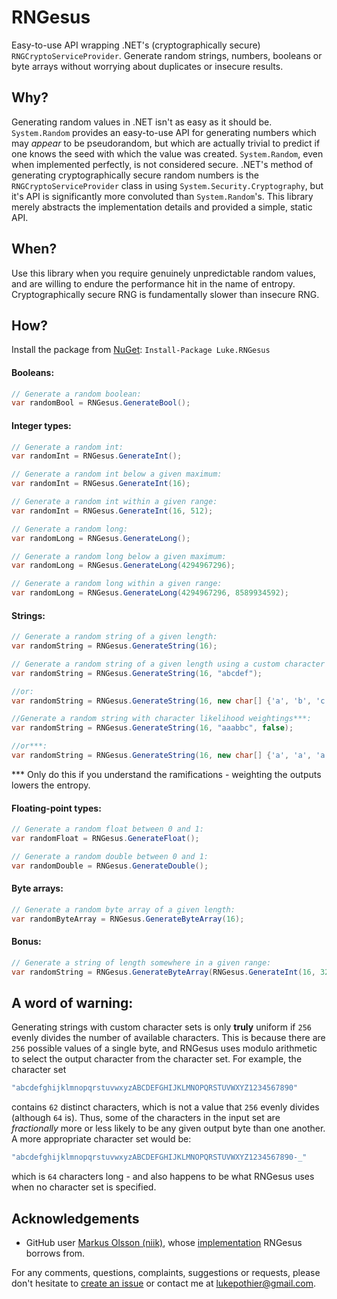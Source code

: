 # RNGesus

Easy-to-use API wrapping .NET's (cryptographically secure) `RNGCryptoServiceProvider`. Generate random strings, numbers, booleans or byte arrays without worrying about duplicates or insecure results.

## Why?

Generating random values in .NET isn't as easy as it should be. `System.Random` provides an easy-to-use API for generating numbers which may _appear_ to be pseudorandom, 
but which are actually trivial to predict if one knows the seed with which the value was created. `System.Random`, even when implemented perfectly, is not considered secure.
.NET's method of generating cryptographically secure random numbers is the `RNGCryptoServiceProvider` class in using `System.Security.Cryptography`, but it's API is 
significantly more convoluted than `System.Random`'s. This library merely abstracts the implementation details and provided a simple, static API.

## When?

Use this library when you require genuinely unpredictable random values, and are willing to endure the performance hit in the name of entropy. Cryptographically secure RNG is
fundamentally slower than insecure RNG.

## How?

Install the package from [NuGet](http://todo.com): `Install-Package Luke.RNGesus`

#### Booleans:

```csharp
// Generate a random boolean:
var randomBool = RNGesus.GenerateBool();
```

#### Integer types:

```csharp
// Generate a random int:
var randomInt = RNGesus.GenerateInt();

// Generate a random int below a given maximum:
var randomInt = RNGesus.GenerateInt(16);

// Generate a random int within a given range:
var randomInt = RNGesus.GenerateInt(16, 512);

// Generate a random long:
var randomLong = RNGesus.GenerateLong();

// Generate a random long below a given maximum:
var randomLong = RNGesus.GenerateLong(4294967296);

// Generate a random long within a given range:
var randomLong = RNGesus.GenerateLong(4294967296, 8589934592);
```

#### Strings:

```csharp
// Generate a random string of a given length:
var randomString = RNGesus.GenerateString(16);

// Generate a random string of a given length using a custom character set:
var randomString = RNGesus.GenerateString(16, "abcdef");

//or:
var randomString = RNGesus.GenerateString(16, new char[] {'a', 'b', 'c', 'd', 'e', 'f'});

//Generate a random string with character likelihood weightings***:
var randomString = RNGesus.GenerateString(16, "aaabbc", false);

//or***:
var randomString = RNGesus.GenerateString(16, new char[] {'a', 'a', 'a', 'b', 'b', 'c'}, false);
```
*** Only do this if you understand the ramifications - weighting the outputs lowers the entropy.

#### Floating-point types:

```csharp
// Generate a random float between 0 and 1:
var randomFloat = RNGesus.GenerateFloat();

// Generate a random double between 0 and 1:
var randomDouble = RNGesus.GenerateDouble();
```

#### Byte arrays:

```csharp
// Generate a random byte array of a given length:
var randomByteArray = RNGesus.GenerateByteArray(16);
```

#### Bonus:

```csharp
// Generate a string of length somewhere in a given range:
var randomString = RNGesus.GenerateByteArray(RNGesus.GenerateInt(16, 32));
```

## A word of warning:

Generating strings with custom character sets is only **truly** uniform if `256` evenly divides the number of available characters. This is because there are `256` possible values of a single byte,
and RNGesus uses modulo arithmetic to select the output character from the character set. For example, the character set

```csharp
"abcdefghijklmnopqrstuvwxyzABCDEFGHIJKLMNOPQRSTUVWXYZ1234567890"
```

contains `62` distinct characters, which is not a value that `256` evenly divides (although `64` is). Thus, some of the characters in the input set are _fractionally_ more or less likely to be any 
given output byte than one another. A more appropriate character set would be:

```csharp
"abcdefghijklmnopqrstuvwxyzABCDEFGHIJKLMNOPQRSTUVWXYZ1234567890-_"
```

which is `64` characters long - and also happens to be what RNGesus uses when no character set is specified.

## Acknowledgements

* GitHub user [Markus Olsson (niik)](https://github.com/niik), whose [implementation](https://gist.github.com/niik/1017834) RNGesus borrows from.

For any comments, questions, complaints, suggestions or requests, please don't hesitate to [create an issue](https://github.com/lukepothier/rngesus/issues/new) or contact me at [lukepothier@gmail.com](mailto:lukepothier@gmail.com).
